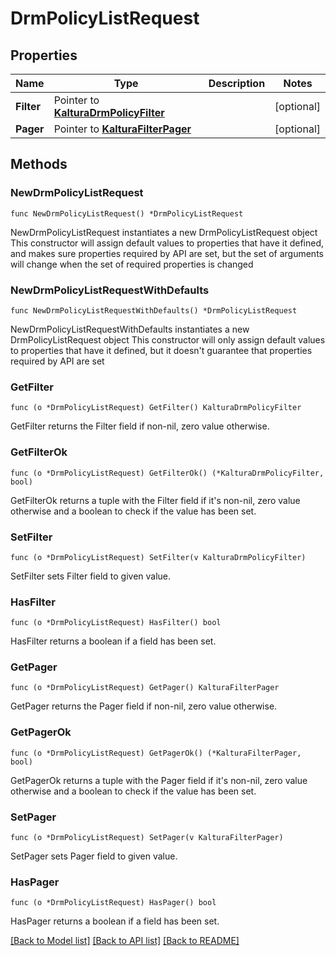 # DrmPolicyListRequest

## Properties

Name | Type | Description | Notes
------------ | ------------- | ------------- | -------------
**Filter** | Pointer to [**KalturaDrmPolicyFilter**](KalturaDrmPolicyFilter.md) |  | [optional] 
**Pager** | Pointer to [**KalturaFilterPager**](KalturaFilterPager.md) |  | [optional] 

## Methods

### NewDrmPolicyListRequest

`func NewDrmPolicyListRequest() *DrmPolicyListRequest`

NewDrmPolicyListRequest instantiates a new DrmPolicyListRequest object
This constructor will assign default values to properties that have it defined,
and makes sure properties required by API are set, but the set of arguments
will change when the set of required properties is changed

### NewDrmPolicyListRequestWithDefaults

`func NewDrmPolicyListRequestWithDefaults() *DrmPolicyListRequest`

NewDrmPolicyListRequestWithDefaults instantiates a new DrmPolicyListRequest object
This constructor will only assign default values to properties that have it defined,
but it doesn't guarantee that properties required by API are set

### GetFilter

`func (o *DrmPolicyListRequest) GetFilter() KalturaDrmPolicyFilter`

GetFilter returns the Filter field if non-nil, zero value otherwise.

### GetFilterOk

`func (o *DrmPolicyListRequest) GetFilterOk() (*KalturaDrmPolicyFilter, bool)`

GetFilterOk returns a tuple with the Filter field if it's non-nil, zero value otherwise
and a boolean to check if the value has been set.

### SetFilter

`func (o *DrmPolicyListRequest) SetFilter(v KalturaDrmPolicyFilter)`

SetFilter sets Filter field to given value.

### HasFilter

`func (o *DrmPolicyListRequest) HasFilter() bool`

HasFilter returns a boolean if a field has been set.

### GetPager

`func (o *DrmPolicyListRequest) GetPager() KalturaFilterPager`

GetPager returns the Pager field if non-nil, zero value otherwise.

### GetPagerOk

`func (o *DrmPolicyListRequest) GetPagerOk() (*KalturaFilterPager, bool)`

GetPagerOk returns a tuple with the Pager field if it's non-nil, zero value otherwise
and a boolean to check if the value has been set.

### SetPager

`func (o *DrmPolicyListRequest) SetPager(v KalturaFilterPager)`

SetPager sets Pager field to given value.

### HasPager

`func (o *DrmPolicyListRequest) HasPager() bool`

HasPager returns a boolean if a field has been set.


[[Back to Model list]](../README.md#documentation-for-models) [[Back to API list]](../README.md#documentation-for-api-endpoints) [[Back to README]](../README.md)


